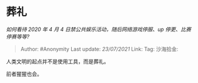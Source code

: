 # 葬礼
*如何看待 2020 年 4 月 4 日禁公共娱乐活动，随后网络游戏停服、up 停更、比赛停赛等等?*

> Author: #Anonymity
> Last update: *23/07/2021*
> Link:
> Tag:
> 沙海拾金:

人类文明的起点并不是使用工具，而是葬礼。

前者猩猩也会。
